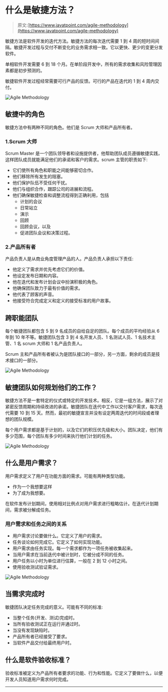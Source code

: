 # 什么是敏捷方法？

> 原文:[https://www.javatpoint.com/agile-methodology](https://www.javatpoint.com/agile-methodology)

敏捷方法是软件开发的迭代方法。敏捷方法的每次迭代需要 1 到 4 周的短时间间隔。敏捷开发过程与交付不断变化的业务需求相一致。它以更快、更少的变更分发软件。

单相软件开发需要 6 到 18 个月。在单阶段开发中，所有的需求收集和风险管理因素都是初步预测的。

敏捷软件开发过程经常需要可行产品的反馈。可行的产品在迭代的 1 到 4 周内交付。

![Agile Methodology](../Images/f0bb7fbd07de8d373529237e60ca0ceb.png)

## 敏捷中的角色

敏捷方法中有两种不同的角色。他们是 Scrum 大师和产品所有者。

### 1.Scrum 大师

Scrum Master 是一个团队领导者和设施提供者，他帮助团队成员遵循敏捷实践，这样团队成员就能满足他们的承诺和客户的需求。scrum 主管的职责如下:

*   它们使所有角色和职能之间能够密切合作。
*   他们移除所有发生的阻塞。
*   他们保护队伍不受任何干扰。
*   他们与组织合作，跟踪公司的进展和流程。
*   他们确保敏捷检查和调整流程得到正确利用，包括
    *   计划的会议
    *   日常站立
    *   演示
    *   回顾
    *   回顾会议，以及
    *   促进团队会议和决策过程。

### 2.产品所有者

产品负责人是从商业角度管理产品的人。产品负责人承担以下责任:

*   他定义了需求并优先考虑它们的价值。
*   他设定发布日期和内容。
*   他在迭代和发布计划会议中扮演积极的角色。
*   他确保团队致力于最有价值的需求。
*   他代表了顾客的声音。
*   他接受符合完成定义和定义的接受标准的用户故事。

## 跨职能团队

每个敏捷团队都包含 5 到 9 名成员的自给自足的团队。每个成员的平均经验从 6 年到 10 年不等。敏捷团队包含 3 到 4 名开发人员、1 名测试人员、1 名技术主管、1 名 scrum 大师和 1 名产品负责人。

Scrum 主和产品所有者被认为是团队接口的一部分，另一方面，剩余的成员是技术接口的一部分。

![Agile Methodology](../Images/e199e087af87000ec9e9ddf7789a34db.png)

## 敏捷团队如何规划他们的工作？

敏捷方法不是一套特定的仪式或特定的开发技术。相反，它是一组方法，展示了对紧密反馈周期和持续改进的承诺。敏捷团队在迭代中工作以交付客户需求，每次迭代需要 10 到 15 天。然而，最初的敏捷宣言并没有设定两周迭代的时间段或者理想的团队规模。

每个用户需求都是基于计划的，以及它们的积压优先级和大小。团队决定，他们有多少范围，每个团队有多少时间来执行他们计划的任务。

![Agile Methodology](../Images/2f7e410d2b222057decb22562b7e0a17.png)

## 什么是用户需求？

用户需求定义了用户在功能方面的需求。可能有两种类型功能。

*   作为一个<user role="">我想要<functionality>这样</functionality></user>
*   为了<business value="">成为<user role="">我想要<functionality>。</functionality></user></business>

在软件发布计划期间，使用相对比例点对用户需求进行粗略估计。在迭代计划期间，需求被分解成任务。

### 用户需求和任务之间的关系

*   用户需求讨论要做什么。它定义了用户的需求。
*   任务谈论如何完成它。它定义了如何实现功能。
*   用户需求由任务实现。每一个需求都作为一项任务被收集起来。
*   当用户需求在当前迭代中被计划时，它被分成不同的任务。
*   用户任务以小时为单位进行估算，一般在 2 到 12 小时之间。
*   使用验收测试验证需求。

![Agile Methodology](../Images/19c979c8bfd11ae3f86573f48230a39e.png)

## 当需求完成时

敏捷团队决定任务完成的意义。可能有不同的标准:

*   当整个任务(开发、测试)完成时。
*   当所有验收测试正在运行并通过时。
*   当没有发现缺陷时。
*   产品所有者已经接受了要求。
*   当软件产品交付给最终用户时。

## 什么是软件验收标准？

验收标准被定义为产品所有者要求的功能、行为和性能。它定义了要做什么，以便开发人员知道用户需求何时完成。

* * *